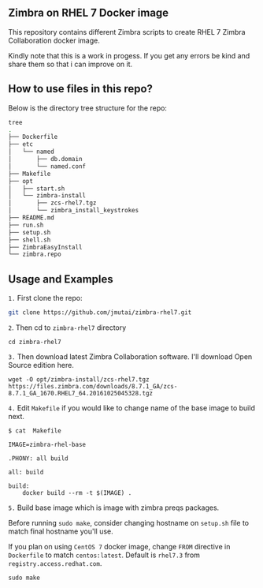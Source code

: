 ## Zimbra on RHEL 7 Docker image

This repository contains different Zimbra scripts to create RHEL 7 Zimbra Collaboration docker image.

Kindly note that this is a work in progess. If you get any errors be kind and share them so that i can improve on it.

## How to use files in this repo?

Below is the directory tree structure for the repo:

```bash
tree
.
├── Dockerfile
├── etc
│   └── named
│       ├── db.domain
│       └── named.conf
├── Makefile
├── opt
│   ├── start.sh
│   └── zimbra-install
│       ├── zcs-rhel7.tgz
│       └── zimbra_install_keystrokes
├── README.md
├── run.sh
├── setup.sh
├── shell.sh
├── ZimbraEasyInstall
└── zimbra.repo
```
## Usage and Examples

`1.` First clone the repo:

```bash
git clone https://github.com/jmutai/zimbra-rhel7.git
```
`2`. Then cd to `zimbra-rhel7` directory

```
cd zimbra-rhel7
```
`3.` Then download latest Zimbra Collaboration  software. I'll download Open Source edition here.

```
wget -O opt/zimbra-install/zcs-rhel7.tgz  https://files.zimbra.com/downloads/8.7.1_GA/zcs-8.7.1_GA_1670.RHEL7_64.20161025045328.tgz
```
`4.` Edit `Makefile` if you would like to change name of the base image to build next.

```
$ cat  Makefile 

IMAGE=zimbra-rhel-base

.PHONY: all build

all: build

build:
    docker build --rm -t $(IMAGE) .
```
`5.` Build base image which is image with zimbra preqs packages.

Before running `sudo make`, consider changing hostname on `setup.sh` file to match final hostname you'll use.

If you plan on using `CentOS 7` docker image, change `FROM` directive in `Dockerfile` to match `centos:latest`. Default is `rhel7.3` from `registry.access.redhat.com`.

```
sudo make
```
